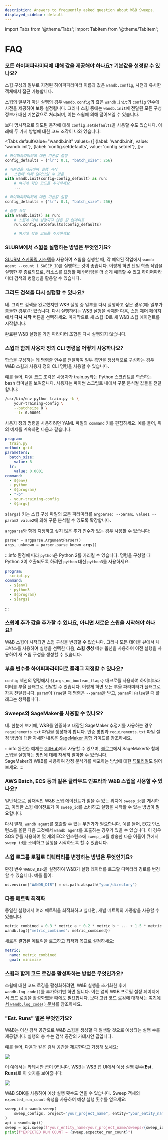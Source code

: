```yaml
---
description: Answers to frequently asked question about W&B Sweeps.
displayed_sidebar: default
---
```

import Tabs from '@theme/Tabs';
import TabItem from '@theme/TabItem';

# FAQ

<head>
  <title>스윕에 대한 자주 묻는 질문들</title>
</head>

### 모든 하이퍼파라미터에 대해 값을 제공해야 하나요? 기본값을 설정할 수 있나요?

스윕 구성의 일부로 지정된 하이퍼파라미터 이름과 값은 `wandb.config`, 사전과 유사한 객체에서 접근 가능합니다.

스윕의 일부가 아닌 실행의 경우 `wandb.config`의 값은 `wandb.init`의 `config` 인수에 사전을 제공하여 보통 설정됩니다. 그러나 스윕 중에는 `wandb.init`에 전달된 모든 구성 정보가 대신 기본값으로 처리되며, 이는 스윕에 의해 덮어쓰일 수 있습니다.

보다 명시적으로 의도된 동작에 대해 `config.setdefaults`을 사용할 수도 있습니다. 아래에 두 가지 방법에 대한 코드 조각이 나와 있습니다:

<Tabs
  defaultValue="wandb.init"
  values={[
    {label: 'wandb.init', value: 'wandb.init'},
    {label: 'config.setdefaults', value: 'config.setdef'},
  ]}>
  <TabItem value="wandb.init">

```python
# 하이퍼파라미터에 대한 기본값 설정
config_defaults = {"lr": 0.1, "batch_size": 256}

# 기본값을 제공하여 실행 시작
#   스윕에 의해 덮어쓰일 수 있음
with wandb.init(config=config_default) as run:
    # 여기에 학습 코드를 추가하세요
    ...
```

  </TabItem>
  <TabItem value="config.setdef">

```python
# 하이퍼파라미터에 대한 기본값 설정
config_defaults = {"lr": 0.1, "batch_size": 256}

# 실행 시작
with wandb.init() as run:
    # 스윕에 의해 설정되지 않은 값 업데이트
    run.config.setdefaults(config_defaults)

    # 여기에 학습 코드를 추가하세요
```

  </TabItem>
</Tabs>

### SLURM에서 스윕을 실행하는 방법은 무엇인가요?

[SLURM 스케줄링 시스템](https://slurm.schedmd.com/documentation.html)을 사용하여 스윕을 실행할 때, 각 예약된 작업에서 `wandb agent --count 1 SWEEP_ID`를 실행하는 것이 좋습니다. 이렇게 하면 단일 학습 작업을 실행한 후 종료되므로, 리소스를 요청할 때 런타임을 더 쉽게 예측할 수 있고 하이퍼파라미터 검색의 병렬성을 활용할 수 있습니다.

### 그리드 검색을 다시 실행할 수 있나요?

네. 그리드 검색을 완료했지만 W&B 실행 중 일부를 다시 실행하고 싶은 경우(예: 일부가 충돌한 경우)가 있습니다. 다시 실행하려는 W&B 실행을 삭제한 다음, [스윕 제어 페이지](./sweeps-ui.md)에서 **다시 시작** 버튼을 선택하세요. 마지막으로 새 스윕 ID로 새 W&B 스윕 에이전트를 시작합니다.

완료된 W&B 실행을 가진 파라미터 조합은 다시 실행되지 않습니다.

### 스윕과 함께 사용자 정의 CLI 명령을 어떻게 사용하나요?

학습을 구성하는 데 명령줄 인수를 전달하여 일부 측면을 정상적으로 구성하는 경우 W&B 스윕과 사용자 정의 CLI 명령을 사용할 수 있습니다.

예를 들어, 다음 코드 조각은 사용자가 train.py라는 Python 스크립트를 학습하는 bash 터미널을 보여줍니다. 사용자는 파이썬 스크립트 내에서 구문 분석될 값들을 전달합니다:

```bash
/usr/bin/env python train.py -b \
    your-training-config \
    --batchsize 8 \
    --lr 0.00001
```

사용자 정의 명령을 사용하려면 YAML 파일의 `command` 키를 편집하세요. 예를 들어, 위의 예제를 계속하면 다음과 같습니다:

```yaml
program:
  train.py
method: grid
parameters:
  batch_size:
    value: 8
  lr:
    value: 0.0001
command:
  - ${env}
  - python
  - ${program}
  - "-b"
  - your-training-config
  - ${args}
```

`${args}` 키는 스윕 구성 파일의 모든 파라미터를 `argparse: --param1 value1 --param2 value2`에 의해 구문 분석될 수 있도록 확장합니다.

`argparse`와 함께 지정하고 싶지 않은 추가 인수가 있는 경우 사용할 수 있습니다:

```python
parser = argparse.ArgumentParser()
args, unknown = parser.parse_known_args()
```

:::info
환경에 따라 `python`은 Python 2를 가리킬 수 있습니다. 명령을 구성할 때 Python 3이 호출되도록 하려면 `python` 대신 `python3`를 사용하세요:

```yaml
program:
  script.py
command:
  - ${env}
  - python3
  - ${program}
  - ${args}
```
:::

### 스윕에 추가 값을 추가할 수 있나요, 아니면 새로운 스윕을 시작해야 하나요?

W&B 스윕이 시작되면 스윕 구성을 변경할 수 없습니다. 그러나 모든 테이블 뷰에서 체크박스를 사용하여 실행을 선택한 다음, **스윕 생성** 메뉴 옵션을 사용하여 이전 실행을 사용하여 새 스윕 구성을 생성할 수 있습니다.

### 부울 변수를 하이퍼파라미터로 플래그 지정할 수 있나요?

`config` 섹션의 명령에서 `${args_no_boolean_flags}` 매크로를 사용하여 하이퍼파라미터를 부울 플래그로 전달할 수 있습니다. 이렇게 하면 모든 부울 파라미터가 플래그로 자동 전달됩니다. `param`이 `True`일 때 명령은 `--param`을 받고, `param`이 `False`일 때 플래그는 생략됩니다.

### Sweeps와 SageMaker를 사용할 수 있나요?

네. 한눈에 보기에, W&B를 인증하고 내장된 SageMaker 추정기를 사용하는 경우 `requirements.txt` 파일을 생성해야 합니다. 인증 방법과 `requirements.txt` 파일 설정 방법에 대한 자세한 내용은 [SageMaker 통합](../integrations/other/sagemaker.md) 가이드를 참조하세요.

:::info
완전한 예제는 [GitHub](https://github.com/wandb/examples/tree/master/examples/pytorch/pytorch-cifar10-sagemaker)에서 사용할 수 있으며, [블로그](https://wandb.ai/site/articles/running-sweeps-with-sagemaker)에서 SageMaker와 함께 스윕을 실행하는 방법에 대해 자세히 알아볼 수 있습니다.\
SageMaker와 W&B를 사용하여 감정 분석기를 배포하는 방법에 대한 [튜토리얼](https://wandb.ai/authors/sagemaker/reports/Deploy-Sentiment-Analyzer-Using-SageMaker-and-W-B--VmlldzoxODA1ODE)도 읽어보세요.
:::

### AWS Batch, ECS 등과 같은 클라우드 인프라와 W&B 스윕을 사용할 수 있나요?

일반적으로, 잠재적인 W&B 스윕 에이전트가 읽을 수 있는 위치에 `sweep_id`를 게시하고, 이러한 스윕 에이전트가 이 `sweep_id`를 소비하고 실행을 시작할 수 있는 방법이 필요합니다.

다시 말해, `wandb agent`를 호출할 수 있는 무언가가 필요합니다. 예를 들어, EC2 인스턴스를 올린 다음 그것에서 `wandb agent`를 호출하는 경우가 있을 수 있습니다. 이 경우 SQS 큐를 사용하여 몇 개의 EC2 인스턴스에 `sweep_id`를 방송한 다음 이들이 큐에서 `sweep_id`를 소비하고 실행을 시작하도록 할 수 있습니다.

### 스윕 로그를 로컬로 디렉터리를 변경하는 방법은 무엇인가요?

환경 변수 `WANDB_DIR`을 설정하여 W&B가 실행 데이터를 로그할 디렉터리 경로를 변경할 수 있습니다. 예를 들어:

```python
os.environ["WANDB_DIR"] = os.path.abspath("your/directory")
```

### 다중 메트릭 최적화

동일한 실행에서 여러 메트릭을 최적화하고 싶다면, 개별 메트릭의 가중합을 사용할 수 있습니다.

```python
metric_combined = 0.3 * metric_a + 0.2 * metric_b + ... + 1.5 * metric_n
wandb.log({"metric_combined": metric_combined})
```

새로운 결합된 메트릭을 로그하고 최적화 목표로 설정하세요:

```yaml
metric:
  name: metric_combined
  goal: minimize
```

### 스윕과 함께 코드 로깅을 활성화하는 방법은 무엇인가요?

스윕에 대한 코드 로깅을 활성화하려면, W&B 실행을 초기화한 후에 `wandb.log_code()`를 추가하기만 하면 됩니다. 이는 앱의 W&B 프로필 설정 페이지에서 코드 로깅을 활성화했을 때에도 필요합니다. 보다 고급 코드 로깅에 대해서는 [여기에서 `wandb.log_code()` 문서](../../ref/python/run.md#log_code)를 참조하세요.

### "Est. Runs" 열은 무엇인가요?

W&B는 이산 검색 공간으로 W&B 스윕을 생성할 때 발생할 것으로 예상되는 실행 수를 제공합니다. 실행의 총 수는 검색 공간의 카테시안 곱입니다.

예를 들어, 다음과 같은 검색 공간을 제공한다고 가정해 보세요:

![](/images/sweeps/sweeps_faq_whatisestruns_1.png)

이 예에서는 카테시안 곱이 9입니다. W&B는 W&B 앱 UI에서 예상 실행 횟수(**Est. Runs**)로 이 숫자를 보여줍니다:

![](/images/sweeps/spaces_sweeps_faq_whatisestruns_2.webp)

W&B SDK를 사용하여 예상 실행 횟수도 얻을 수 있습니다. Sweep 객체의 `expected_run_count` 속성을 사용하여 예상 실행 횟수를 얻으세요:

```python
sweep_id = wandb.sweep(
    sweep_configs, project="your_project_name", entity="your_entity_name"
)
api = wandb.Api()
sweep = api.sweep(f"your_entity_name/your_project_name/sweeps/{sweep_id}")
print(f"EXPECTED RUN COUNT = {sweep.expected_run_count}")
```